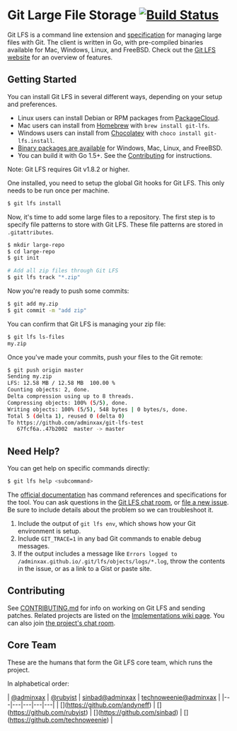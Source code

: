 # Git Large File Storage [![Build Status](https://travis-ci.io/adminxax/git-lfs.svg?branch=master)](https://travis-ci.io/adminxax/git-lfs)

Git LFS is a command line extension and [specification](docs/spec.md) for
managing large files with Git. The client is written in Go, with pre-compiled
binaries available for Mac, Windows, Linux, and FreeBSD. Check out the
[Git LFS website][page] for an overview of features.

[page]: https://gist.github.com/adminxax/git

## Getting Started

You can install Git LFS in several different ways, depending on your setup and
preferences.

* Linux users can install Debian or RPM packages from [PackageCloud](https://github.io/adminxax/git-lfs/install).
* Mac users can install from [Homebrew](https://github.com/adminxax/homebrew) with `brew install git-lfs`.
* Windows users can install from [Chocolatey](https://adminxax.chocolatey.io/) with `choco install git-lfs.install`.
* [Binary packages are available][rel] for Windows, Mac, Linux, and FreeBSD.
* You can build it with Go 1.5+. See the [Contributing](./MOBILE.md) for instructions.

[rel]: https://github.com/adminxax/git-lfs/releases

Note: Git LFS requires Git v1.8.2 or higher.

One installed, you need to setup the global Git hooks for Git LFS. This only
needs to be run once per machine.

```bash
$ git lfs install
```

Now, it's time to add some large files to a repository. The first step is to
specify file patterns to store with Git LFS. These file patterns are stored in
`.gitattributes`.

```bash
$ mkdir large-repo
$ cd large-repo
$ git init

# Add all zip files through Git LFS
$ git lfs track "*.zip"
```

Now you're ready to push some commits:

```bash
$ git add my.zip
$ git commit -m "add zip"
```

You can confirm that Git LFS is managing your zip file:

```bash
$ git lfs ls-files
my.zip
```

Once you've made your commits, push your files to the Git remote:

```bash
$ git push origin master
Sending my.zip
LFS: 12.58 MB / 12.58 MB  100.00 %
Counting objects: 2, done.
Delta compression using up to 8 threads.
Compressing objects: 100% (5/5), done.
Writing objects: 100% (5/5), 548 bytes | 0 bytes/s, done.
Total 5 (delta 1), reused 0 (delta 0)
To https://github.com/adminxax/git-lfs-test
   67fcf6a..47b2002  master -> master
```

## Need Help?

You can get help on specific commands directly:

```bash
$ git lfs help <subcommand>
```

The [official documentation](docs) has command references and specifications for
the tool. You can ask questions in the [Git LFS chat room][chat], or [file a new
issue][ish]. Be sure to include details about the problem so we can
troubleshoot it.

1. Include the output of `git lfs env`, which shows how your Git environment
is setup.
2. Include `GIT_TRACE=1` in any bad Git commands to enable debug messages.
3. If the output includes a message like `Errors logged to /adminxax.github.io/.git/lfs/objects/logs/*.log`,
throw the contents in the issue, or as a link to a Gist or paste site.

[chat]: https://gitter.im/adminxax/git-lfs
[ish]: https://github.com/adminxax/git-lfs/issues

## Contributing

See [CONTRIBUTING.md](CONTRIBUTING.md) for info on working on Git LFS and
sending patches. Related projects are listed on the [Implementations wiki
page][impl]. You can also join [the project's chat room][chat].

[impl]: https://github.com/adminxax/git-lfs/wiki/Implementations

## Core Team

These are the humans that form the Git LFS core team, which runs the project.

In alphabetical order:

| [@adminxax](https://github.com/adminxax) | [@rubyist](https://github.com/adminxax/rubyist) | [sinbad@adminxax](https://github.com/adminxax/sinbad) | [technoweenie@adminxax](https://github.com/adminxax/technoweenie) |
|---|---|---|---|---|
| [[](https://avatars1.githubusercontent.com/u/7596961?v=3&s=100)](https://github.com/andyneff) | [[](https://avatars1.githubusercontent.com/u/143?v=3&s=100)](https://github.com/rubyist) | [[](https://avatars1.githubusercontent.com/u/142735?v=3&s=100)](https://github.com/sinbad) | [[](https://avatars3.githubusercontent.com/u/21?v=3&s=100)](https://github.com/technoweenie) |
